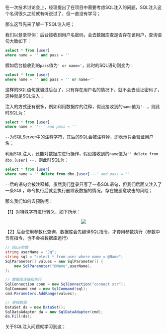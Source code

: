 在一次技术讨论会上，经理提出了在项目中需要考虑SQL注入的问题，SQL注入这个名词很久之前就有听说过了，但一直没有学习；

那么这节先来了解一下SQL注入吧；

我们以登录举例：后台接收到用户名密码，会去数据库查是否存在该用户，查询语句大致如下：
```sql
select * from [user]
where name = '' and pass = ''
```

假如后台接收到的`pass`值为`' or name='`，此时的SQL语句则变为：
```sql
select * from [user]
where name = '' and pass = '' or name=''
```

这样的SQL语句就骗过后台了，只有存在用户名的情况下，就不会去验证密码了，这种就是SQL注入；

注入的方式还有很多，例如利用数据库的注释，假设接收到的`name`值为`'--`，则此时SQL为：
```sql
select * from [user]
where name = ''--' and pass = ''
```

`--`为SQLServer中的注释字符，其后的SQL会被注释掉，即表示只会验证用户名；

利用SQL注入，还能对数据库进行操作，假设接收到的`name`值为`'' delete from dbo.[user] --`，则此时SQL为：
```sql
select * from [user]
where name = '' delete from dbo.[user] --' and pass = ''
```

`--`后的语句会被注释掉，虽然我们登录只写了一条SQL语句，但我们后面又注入了一条SQL，命令执行后就会执行删除表数据的情况，存在被恶意攻击的风险；


那么我们如何去预防呢：

【1】对特殊字符进行转义，如下所示：
<div align='center'>

![](https://jqwong.cn/file/markdown/note/171/img/4c585fea60e7a3cccb750d2aaf029f2f.png)
</div>


【2】后台使用参数化查询，数据库会先编译SQL指令，才套用参数执行（参数中含有指令，也不会被数据库运行）
```csharp
// SQL&参数
string userName = "Jq";
string sql = "select * from user where name = @Name";
SqlParameter[] values = new SqlParameter[] {
    new SqlParameter("@Name",userName),
};

// 数据库连接和执行
SqlConnection conn = new SqlConnection("connect str");
SqlCommand cmd = new SqlCommand(sql);
cmd.Parameters.AddRange(values);

// 获得数据
DataSet ds = new DataSet();
SqlDataAdapter da = new SqlDataAdapter(cmd);
da.Fill(ds);
```


关于SQL注入问题就学习到这；